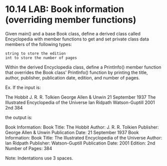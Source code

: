 # 10.14 LAB: Book information (overriding member functions)

Given main() and a base Book class, define a derived class called Encyclopedia with member functions to get and set private class data members of the following types:

    string to store the edition
    int to store the number of pages

Within the derived Encyclopedia class, define a PrintInfo() member function that overrides the Book class' PrintInfo() function by printing the title, author, publisher, publication date, edition, and number of pages.

Ex. If the input is:

The Hobbit
J. R. R. Tolkien
George Allen & Unwin
21 September 1937
The Illustrated Encyclopedia of the Universe
Ian Ridpath
Watson-Guptill
2001
2nd
384

the output is:

Book Information: 
   Book Title: The Hobbit
   Author: J. R. R. Tolkien
   Publisher: George Allen & Unwin
   Publication Date: 21 September 1937
Book Information: 
   Book Title: The Illustrated Encyclopedia of the Universe
   Author: Ian Ridpath
   Publisher: Watson-Guptill
   Publication Date: 2001
   Edition: 2nd
   Number of Pages: 384

Note: Indentations use 3 spaces.

